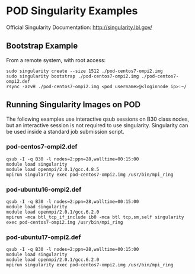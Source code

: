 
# POD Singularity Examples

Official Singularity Documentation: http://singularity.lbl.gov/

## Bootstrap Example

From a remote system, with root access:

```
sudo singularity create --size 1512 ./pod-centos7-ompi2.img
sudo singularity bootstrap ./pod-centos7-ompi2.img ./pod-centos7-ompi2.def
rsync -azvH ./pod-centos7-ompi2.img <pod username>@<loginnode ip>:~/
```

## Running Singularity Images on POD

The following examples use interactive qsub sessions on B30 class nodes, but an interactive session is not required to use singularity.  Singularity can be used inside a standard job submission script.

### pod-centos7-ompi2.def

```
qsub -I -q B30 -l nodes=2:ppn=28,walltime=00:15:00
module load singularity
module load openmpi/2.0.1/gcc.4.8.5
mpirun singularity exec pod-centos7-ompi2.img /usr/bin/mpi_ring
```

### pod-ubuntu16-ompi2.def

```
qsub -I -q B30 -l nodes=2:ppn=28,walltime=00:15:00
module load singularity
module load openmpi/2.0.1/gcc.6.2.0
mpirun -mca btl_tcp_if_include ib0 -mca btl tcp,sm,self singularity exec pod-centos7-ompi2.img /usr/bin/mpi_ring
```

### pod-ubuntu17-ompi2.def

```
qsub -I -q B30 -l nodes=2:ppn=28,walltime=00:15:00
module load singularity
module load openmpi/2.0.1/gcc.6.2.0
mpirun singularity exec pod-centos7-ompi2.img /usr/bin/mpi_ring
```
